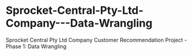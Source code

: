 # Sprocket-Central-Pty-Ltd-Company---Data-Wrangling
Sprocket Central Pty Ltd Company Customer Recommendation Project - Phase 1: Data Wrangling
